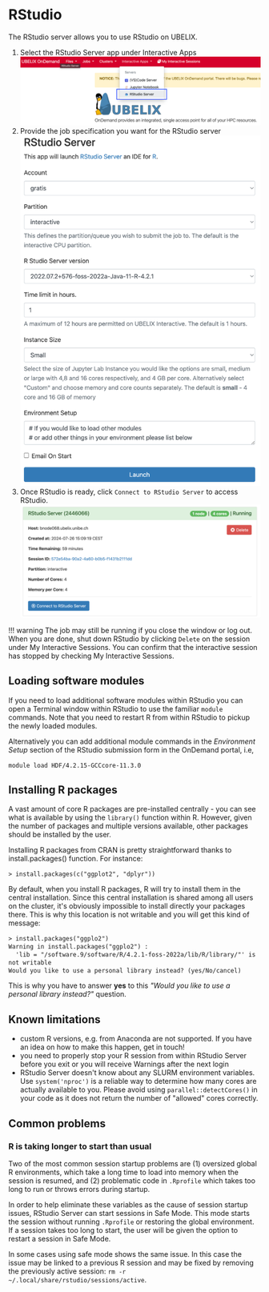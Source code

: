 # RStudio

The RStudio server allows you to use RStudio on UBELIX.

1. Select the RStudio Server app under Interactive Apps
   ![ood rstudio](../../assets/images/ood-rstudio.png)
2. Provide the job specification you want for the RStudio server
   ![form-rstudio](../../assets/images/form-rstudio.png)
3. Once RStudio is ready, click `Connect to RStudio Server` to access RStudio.
   ![connect-rstudio](../../assets/images/connect-rstudio.png)

!!! warning
    The job may still be running if you close the window or log out. When you are done, shut down RStudio by clicking `Delete` on the session under My Interactive Sessions. You can confirm that the interactive session has stopped by checking My Interactive Sessions.

## Loading software modules

If you need to load additional software modules within RStudio you can open a
Terminal window within RStudio to use the familiar `module` commands. Note that
you need to restart R from within RStudio to pickup the newly loaded modules.

Alternatively you can add additional module commands in the *Environment Setup*
section of the RStudio submission form in the OnDemand portal, i.e,

```
module load HDF/4.2.15-GCCcore-11.3.0
```

## Installing R packages

A vast amount of core R packages are pre-installed centrally - you can see what is available by using the `library()` function within R. However, given the number of packages and multiple versions available, other packages should be installed by the user.

Installing R packages from CRAN is pretty straightforward thanks to install.packages() function. For instance:

```
> install.packages(c("ggplot2", "dplyr"))
```

By default, when you install R packages, R will try to install them in the central installation. Since this central installation is shared among all users on the cluster, it's obviously impossible to install directly your packages there. This is why this location is not writable and you will get this kind of message:

```
> install.packages("ggplo2")
Warning in install.packages("ggplo2") :
  'lib = "/software.9/software/R/4.2.1-foss-2022a/lib/R/library/"' is not writable
Would you like to use a personal library instead? (yes/No/cancel)
```

This is why you have to answer **yes** to this *"Would you like to use a personal library instead?"* question.

## Known limitations

- custom R versions, e.g. from Anaconda are not supported.
  If you have an idea on how to make this happen, get in touch!
- you need to properly stop your R session from within RStudio Server before you exit or you will receive Warnings after the next login
- RStudio Server doesn't know about any SLURM environment variables. Use `system('nproc')` is a reliable way to determine how many cores are actually available to you. Please avoid using `parallel::detectCores()` in your code as it does not return the number of "allowed" cores correctly.

## Common problems

### R is taking longer to start than usual

Two of the most common session startup problems are (1) oversized global R environments, which take a long time to load into memory when the session is resumed, and (2) problematic code in `.Rprofile` which takes too long to run or throws errors during startup.

In order to help eliminate these variables as the cause of session startup issues, RStudio Server can start sessions in Safe Mode. This mode starts the session without running `.Rprofile` or restoring the global environment. If a session takes too long to start, the user will be given the option to restart a session in Safe Mode.

In some cases using safe mode shows the same issue. In this case the issue may
be linked to a previous R session and may be fixed by removing the previously
active session: `rm -r ~/.local/share/rstudio/sessions/active`.


